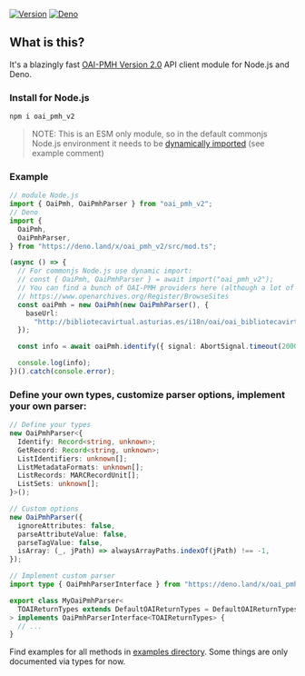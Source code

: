[![Version][npm-svg]][npm-url] [![Deno][deno-svg]][deno-url]

## What is this?

It's a blazingly fast
[OAI-PMH Version 2.0](https://www.openarchives.org/OAI/openarchivesprotocol.html)
API client module for Node.js and Deno.

### Install for Node.js

```sh
npm i oai_pmh_v2
```

> NOTE: This is an ESM only module, so in the default commonjs Node.js
> environment it needs to be
> [dynamically imported](https://developer.mozilla.org/en-US/docs/Web/JavaScript/Reference/Operators/import)
> (see example comment)

### Example

```typescript
// module Node.js
import { OaiPmh, OaiPmhParser } from "oai_pmh_v2";
// Deno
import {
  OaiPmh,
  OaiPmhParser,
} from "https://deno.land/x/oai_pmh_v2/src/mod.ts";

(async () => {
  // For commonjs Node.js use dynamic import:
  // const { OaiPmh, OaiPmhParser } = await import("oai_pmh_v2");
  // You can find a bunch of OAI-PMH providers here (although a lot of them might be non functional):
  // https://www.openarchives.org/Register/BrowseSites
  const oaiPmh = new OaiPmh(new OaiPmhParser(), {
    baseUrl:
      "http://bibliotecavirtual.asturias.es/i18n/oai/oai_bibliotecavirtual.asturias.es.cmd",
  });

  const info = await oaiPmh.identify({ signal: AbortSignal.timeout(20000) });

  console.log(info);
})().catch(console.error);
```

### Define your own types, customize parser options, implement your own parser:

```typescript
// Define your types
new OaiPmhParser<{
  Identify: Record<string, unknown>;
  GetRecord: Record<string, unknown>;
  ListIdentifiers: unknown[];
  ListMetadataFormats: unknown[];
  ListRecords: MARCRecordUnit[];
  ListSets: unknown[];
}>();

// Custom options
new OaiPmhParser({
  ignoreAttributes: false,
  parseAttributeValue: false,
  parseTagValue: false,
  isArray: (_, jPath) => alwaysArrayPaths.indexOf(jPath) !== -1,
});

// Implement custom parser
import type { OaiPmhParserInterface } from "https://deno.land/x/oai_pmh_v2/src/mod.ts";

export class MyOaiPmhParser<
  TOAIReturnTypes extends DefaultOAIReturnTypes = DefaultOAIReturnTypes,
> implements OaiPmhParserInterface<TOAIReturnTypes> {
  // ...
}
```

Find examples for all methods in
[examples directory](https://github.com/flevi29/oai_pmh_v2/tree/main/examples).
Some things are only documented via types for now.

[npm-svg]: https://img.shields.io/npm/v/oai_pmh_v2.svg?style=flat-square
[npm-url]: https://npmjs.org/package/oai_pmh_v2
[deno-svg]: https://img.shields.io/badge/deno-land-blueviolet?style=flat-square
[deno-url]: https://deno.land/x/oai_pmh_v2
